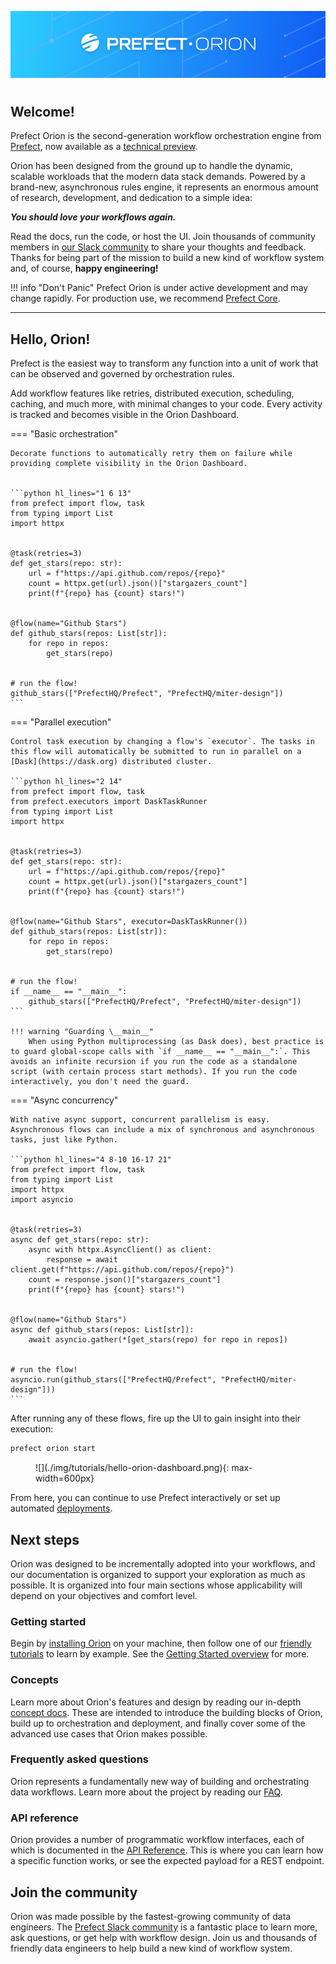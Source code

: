
![](./img/logos/prefect-orion-constellation-banner-light.png)

#

## Welcome!

Prefect Orion is the second-generation workflow orchestration engine from [Prefect](https://www.prefect.io), now available as a [technical preview](faq/#why-is-orion-a-technical-preview).

Orion has been designed from the ground up to handle the dynamic, scalable workloads that the modern data stack demands. Powered by a brand-new, asynchronous rules engine, it represents an enormous amount of research, development, and dedication to a simple idea:

_**You should love your workflows again.**_

Read the docs, run the code, or host the UI. Join thousands of community members in [our Slack community](https://www.prefect.io/slack) to share your thoughts and feedback. Thanks for being part of the mission to build a new kind of workflow system and, of course, **happy engineering!**

!!! info "Don't Panic"
    Prefect Orion is under active development and may change rapidly. For production use, we recommend [Prefect Core](https://github.com/prefecthq/prefect).

---

## Hello, Orion!

Prefect is the easiest way to transform any function into a unit of work that can be observed and governed by orchestration rules. 

Add workflow features like retries, distributed execution, scheduling, caching, and much more, with minimal changes to your code. Every activity is tracked and becomes visible in the Orion Dashboard.

=== "Basic orchestration"

    Decorate functions to automatically retry them on failure while providing complete visibility in the Orion Dashboard.


    ```python hl_lines="1 6 13"
    from prefect import flow, task
    from typing import List
    import httpx


    @task(retries=3)
    def get_stars(repo: str):
        url = f"https://api.github.com/repos/{repo}"
        count = httpx.get(url).json()["stargazers_count"]
        print(f"{repo} has {count} stars!")


    @flow(name="Github Stars")
    def github_stars(repos: List[str]):
        for repo in repos:
            get_stars(repo)


    # run the flow!
    github_stars(["PrefectHQ/Prefect", "PrefectHQ/miter-design"])
    ```

=== "Parallel execution"

    Control task execution by changing a flow's `executor`. The tasks in this flow will automatically be submitted to run in parallel on a [Dask](https://dask.org) distributed cluster.

    ```python hl_lines="2 14"
    from prefect import flow, task
    from prefect.executors import DaskTaskRunner
    from typing import List
    import httpx


    @task(retries=3)
    def get_stars(repo: str):
        url = f"https://api.github.com/repos/{repo}"
        count = httpx.get(url).json()["stargazers_count"]
        print(f"{repo} has {count} stars!")


    @flow(name="Github Stars", executor=DaskTaskRunner())
    def github_stars(repos: List[str]):
        for repo in repos:
            get_stars(repo)


    # run the flow!
    if __name__ == "__main__":
        github_stars(["PrefectHQ/Prefect", "PrefectHQ/miter-design"])
    ```

    !!! warning "Guarding \__main__"
        When using Python multiprocessing (as Dask does), best practice is to guard global-scope calls with `if __name__ == "__main__":`. This avoids an infinite recursion if you run the code as a standalone script (with certain process start methods). If you run the code interactively, you don't need the guard.

=== "Async concurrency"

    With native async support, concurrent parallelism is easy. Asynchronous flows can include a mix of synchronous and asynchronous tasks, just like Python.

    ```python hl_lines="4 8-10 16-17 21"
    from prefect import flow, task
    from typing import List
    import httpx
    import asyncio


    @task(retries=3)
    async def get_stars(repo: str):
        async with httpx.AsyncClient() as client:
            response = await client.get(f"https://api.github.com/repos/{repo}")
        count = response.json()["stargazers_count"]
        print(f"{repo} has {count} stars!")


    @flow(name="Github Stars")
    async def github_stars(repos: List[str]):
        await asyncio.gather(*[get_stars(repo) for repo in repos])


    # run the flow!
    asyncio.run(github_stars(["PrefectHQ/Prefect", "PrefectHQ/miter-design"]))
    ```

After running any of these flows, fire up the UI to gain insight into their execution:

```bash
prefect orion start
```

<figure markdown=1>
![](./img/tutorials/hello-orion-dashboard.png){: max-width=600px}
</figure>

From here, you can continue to use Prefect interactively or set up automated [deployments](concepts/deployments.md).

## Next steps

Orion was designed to be incrementally adopted into your workflows, and our documentation is organized to support your exploration as much as possible. It is organized into four main sections whose applicability will depend on your objectives and comfort level.

### Getting started

Begin by [installing Orion](getting-started/installation.md) on your machine, then follow one of our [friendly tutorials](tutorials/first-steps) to learn by example. See the [Getting Started overview](getting-started/overview) for more.

### Concepts

Learn more about Orion's features and design by reading our in-depth [concept docs](concepts/overview.md). These are intended to introduce the building blocks of Orion, build up to orchestration and deployment, and finally cover some of the advanced use cases that Orion makes possible.

### Frequently asked questions

Orion represents a fundamentally new way of building and orchestrating data workflows. Learn more about the project by reading our [FAQ](faq.md).

### API reference

Orion provides a number of programmatic workflow interfaces, each of which is documented in the [API Reference](api-ref/overview). This is where you can learn how a specific function works, or see the expected payload for a REST endpoint.

## Join the community

Orion was made possible by the fastest-growing community of data engineers. The [Prefect Slack community](https://prefect.io/slack) is a fantastic place to learn more, ask questions, or get help with workflow design. Join us and thousands of friendly data engineers to help build a new kind of workflow system.
